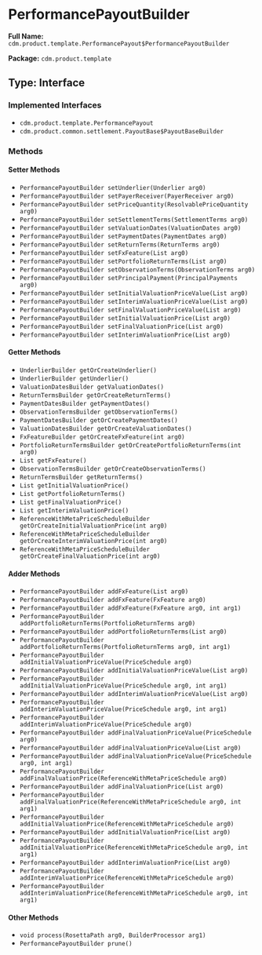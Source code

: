 # PerformancePayoutBuilder

**Full Name:** `cdm.product.template.PerformancePayout$PerformancePayoutBuilder`

**Package:** `cdm.product.template`

## Type: Interface

### Implemented Interfaces

- `cdm.product.template.PerformancePayout`
- `cdm.product.common.settlement.PayoutBase$PayoutBaseBuilder`

### Methods

#### Setter Methods

- `PerformancePayoutBuilder setUnderlier(Underlier arg0)`
- `PerformancePayoutBuilder setPayerReceiver(PayerReceiver arg0)`
- `PerformancePayoutBuilder setPriceQuantity(ResolvablePriceQuantity arg0)`
- `PerformancePayoutBuilder setSettlementTerms(SettlementTerms arg0)`
- `PerformancePayoutBuilder setValuationDates(ValuationDates arg0)`
- `PerformancePayoutBuilder setPaymentDates(PaymentDates arg0)`
- `PerformancePayoutBuilder setReturnTerms(ReturnTerms arg0)`
- `PerformancePayoutBuilder setFxFeature(List arg0)`
- `PerformancePayoutBuilder setPortfolioReturnTerms(List arg0)`
- `PerformancePayoutBuilder setObservationTerms(ObservationTerms arg0)`
- `PerformancePayoutBuilder setPrincipalPayment(PrincipalPayments arg0)`
- `PerformancePayoutBuilder setInitialValuationPriceValue(List arg0)`
- `PerformancePayoutBuilder setInterimValuationPriceValue(List arg0)`
- `PerformancePayoutBuilder setFinalValuationPriceValue(List arg0)`
- `PerformancePayoutBuilder setInitialValuationPrice(List arg0)`
- `PerformancePayoutBuilder setFinalValuationPrice(List arg0)`
- `PerformancePayoutBuilder setInterimValuationPrice(List arg0)`

#### Getter Methods

- `UnderlierBuilder getOrCreateUnderlier()`
- `UnderlierBuilder getUnderlier()`
- `ValuationDatesBuilder getValuationDates()`
- `ReturnTermsBuilder getOrCreateReturnTerms()`
- `PaymentDatesBuilder getPaymentDates()`
- `ObservationTermsBuilder getObservationTerms()`
- `PaymentDatesBuilder getOrCreatePaymentDates()`
- `ValuationDatesBuilder getOrCreateValuationDates()`
- `FxFeatureBuilder getOrCreateFxFeature(int arg0)`
- `PortfolioReturnTermsBuilder getOrCreatePortfolioReturnTerms(int arg0)`
- `List getFxFeature()`
- `ObservationTermsBuilder getOrCreateObservationTerms()`
- `ReturnTermsBuilder getReturnTerms()`
- `List getInitialValuationPrice()`
- `List getPortfolioReturnTerms()`
- `List getFinalValuationPrice()`
- `List getInterimValuationPrice()`
- `ReferenceWithMetaPriceScheduleBuilder getOrCreateInitialValuationPrice(int arg0)`
- `ReferenceWithMetaPriceScheduleBuilder getOrCreateInterimValuationPrice(int arg0)`
- `ReferenceWithMetaPriceScheduleBuilder getOrCreateFinalValuationPrice(int arg0)`

#### Adder Methods

- `PerformancePayoutBuilder addFxFeature(List arg0)`
- `PerformancePayoutBuilder addFxFeature(FxFeature arg0)`
- `PerformancePayoutBuilder addFxFeature(FxFeature arg0, int arg1)`
- `PerformancePayoutBuilder addPortfolioReturnTerms(PortfolioReturnTerms arg0)`
- `PerformancePayoutBuilder addPortfolioReturnTerms(List arg0)`
- `PerformancePayoutBuilder addPortfolioReturnTerms(PortfolioReturnTerms arg0, int arg1)`
- `PerformancePayoutBuilder addInitialValuationPriceValue(PriceSchedule arg0)`
- `PerformancePayoutBuilder addInitialValuationPriceValue(List arg0)`
- `PerformancePayoutBuilder addInitialValuationPriceValue(PriceSchedule arg0, int arg1)`
- `PerformancePayoutBuilder addInterimValuationPriceValue(List arg0)`
- `PerformancePayoutBuilder addInterimValuationPriceValue(PriceSchedule arg0, int arg1)`
- `PerformancePayoutBuilder addInterimValuationPriceValue(PriceSchedule arg0)`
- `PerformancePayoutBuilder addFinalValuationPriceValue(PriceSchedule arg0)`
- `PerformancePayoutBuilder addFinalValuationPriceValue(List arg0)`
- `PerformancePayoutBuilder addFinalValuationPriceValue(PriceSchedule arg0, int arg1)`
- `PerformancePayoutBuilder addFinalValuationPrice(ReferenceWithMetaPriceSchedule arg0)`
- `PerformancePayoutBuilder addFinalValuationPrice(List arg0)`
- `PerformancePayoutBuilder addFinalValuationPrice(ReferenceWithMetaPriceSchedule arg0, int arg1)`
- `PerformancePayoutBuilder addInitialValuationPrice(ReferenceWithMetaPriceSchedule arg0)`
- `PerformancePayoutBuilder addInitialValuationPrice(List arg0)`
- `PerformancePayoutBuilder addInitialValuationPrice(ReferenceWithMetaPriceSchedule arg0, int arg1)`
- `PerformancePayoutBuilder addInterimValuationPrice(List arg0)`
- `PerformancePayoutBuilder addInterimValuationPrice(ReferenceWithMetaPriceSchedule arg0)`
- `PerformancePayoutBuilder addInterimValuationPrice(ReferenceWithMetaPriceSchedule arg0, int arg1)`

#### Other Methods

- `void process(RosettaPath arg0, BuilderProcessor arg1)`
- `PerformancePayoutBuilder prune()`

